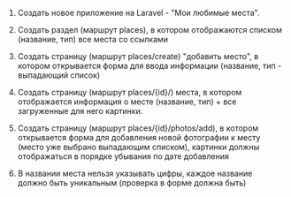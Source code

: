 1. Создать новое приложение на Laravel - "Мои любимые места".

2. Создать раздел (маршрут places), в котором отображаются списком (название, тип) все места со ссылками

3. Создать страницу (маршрут places/create) "добавить место", в котором открывается форма для ввода информации (название, тип - выпадающий список)

4. Создать страницу (маршрут places/{id}/) места, в котором отображается информация о месте (название, тип) + все загруженные для него картинки.

5. Создать страницу (маршрут places/{id}/photos/add), в котором открывается форма для добавления новой фотографии к месту (место уже выбрано выпадающим списком), картинки должны отображаться в порядке убывания по дате добавления

6. В названии места нельзя указывать цифры, каждое название должно быть уникальным (проверка в форме должна быть)
